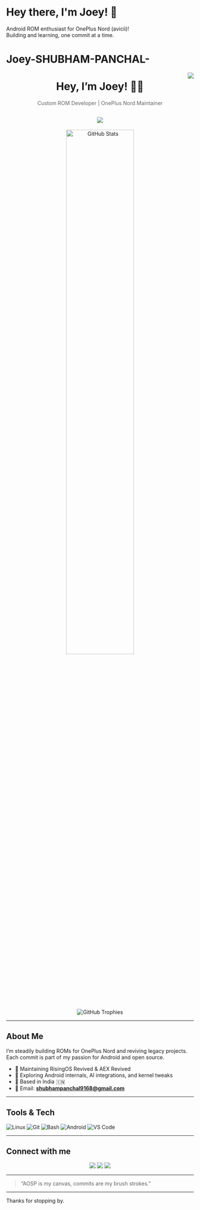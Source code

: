 # Hey there, I'm Joey! 👋

Android ROM enthusiast for OnePlus Nord (avicii)!  
Building and learning, one commit at a time.



# Joey-SHUBHAM-PANCHAL-
<!-- Visitor Badge -->
<img align="right" src="https://visitor-badge.laobi.icu/badge?page_id=Joey-1123.Joey-1123" />

<h1 align="center">Hey, I’m Joey! 🙋‍♂️</h1>
<p align="center" style="color: #666;">Custom ROM Developer | OnePlus Nord Maintainer</p>

<h2 align="center">
  <a href="https://git.io/typing-svg">
    <img src="https://readme-typing-svg.demolab.com?font=Fira+Code&weight=500&size=24&pause=1000&color=555555&background=transparent&center=true&vCenter=true&width=600&lines=RisingOS+%2B+AEX+Revived+Maintainer;Building+ROMs+with+Passion;Learning+Android+Internals+Daily" />
  </a>
</h2>

<p align="center">
  <img alt="GitHub Stats" src="https://github-readme-stats.vercel.app/api?username=Joey-1123&show_icons=true&theme=tokyonight" width="60%" />
</p>

<p align="center">
  <img alt="GitHub Trophies" src="https://github-profile-trophy.vercel.app/?username=Joey-1123&theme=tokyonight&no-frame=true&margin-w=7" />
</p>

---

## About Me

I’m steadily building ROMs for OnePlus Nord and reviving legacy projects.  
Each commit is part of my passion for Android and open source.

- 🔧 Maintaining RisingOS Revived & AEX Revived  
- 🧠 Exploring Android internals, AI integrations, and kernel tweaks  
- 📍 Based in India 🇮🇳  
- 💌 Email: **shubhampanchal9168@gmail.com**

---

## Tools & Tech

<p>
  <img alt="Linux" src="https://img.shields.io/badge/Linux-FCC624?style=flat&logo=linux&logoColor=black" />
  <img alt="Git" src="https://img.shields.io/badge/Git-F05032?style=flat&logo=git&logoColor=white" />
  <img alt="Bash" src="https://img.shields.io/badge/Bash-121011?style=flat&logo=gnu-bash" />
  <img alt="Android" src="https://img.shields.io/badge/Android-3DDC84?style=flat&logo=android&logoColor=white" />
  <img alt="VS Code" src="https://img.shields.io/badge/Editor-VSCode-blue?style=flat&logo=visual-studio-code&logoColor=white" />
</p>

---

## Connect with me

<p align="center">
  <a href="mailto:shubhampanchal9168@gmail.com" target="_blank"><img src="https://img.shields.io/badge/-Email-D14836?style=for-the-badge&logo=gmail&logoColor=white" /></a>
  <a href="https://t.me/JoeyOnRise" target="_blank"><img src="https://img.shields.io/badge/Telegram-Connect-0088cc?style=for-the-badge&logo=telegram&logoColor=white" /></a>
  <a href="https://github.com/Joey-1123" target="_blank"><img src="https://img.shields.io/badge/-GitHub-181717?style=for-the-badge&logo=github&logoColor=white" /></a>
</p>

---

> “AOSP is my canvas, commits are my brush strokes."

---

Thanks for stopping by.
